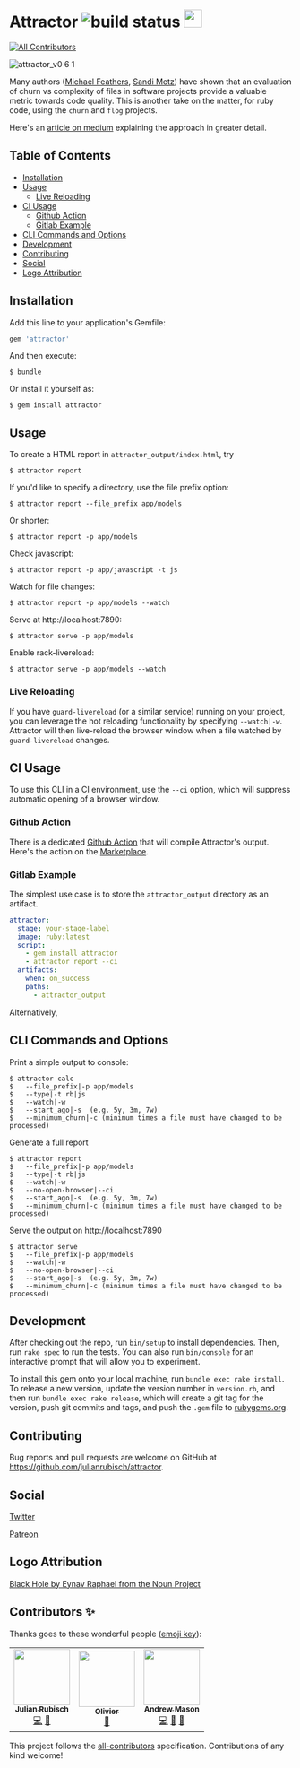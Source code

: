 # Attractor ![build status](https://travis-ci.org/julianrubisch/attractor.svg?branch=master) <img src="https://user-images.githubusercontent.com/4352208/65411858-3dc84200-ddee-11e9-99b6-c9cdbeb533c5.png" width="32">
<!-- ALL-CONTRIBUTORS-BADGE:START - Do not remove or modify this section -->
[![All Contributors](https://img.shields.io/badge/all_contributors-3-orange.svg?style=flat-square)](#contributors-)
<!-- ALL-CONTRIBUTORS-BADGE:END -->

![attractor_v0 6 1](https://user-images.githubusercontent.com/4352208/67033292-b41e4280-f115-11e9-8c91-81b3bea4451c.gif)

Many authors ([Michael Feathers](https://www.agileconnection.com/article/getting-empirical-about-refactoring), [Sandi Metz](https://www.sandimetz.com/blog/2017/9/13/breaking-up-the-behemoth)) have shown that an evaluation of churn vs complexity of files in software projects provide a valuable metric towards code quality. This is another take on the matter, for ruby code, using the `churn` and `flog` projects.

Here's an [article on medium](https://medium.com/better-programming/why-i-made-my-own-code-quality-tool-c44b40ceaafd) explaining the approach in greater detail.

## Table of Contents

  * [Installation](#installation)
  * [Usage](#usage)
    + [Live Reloading](#live-reloading)
  * [CI Usage](#ci-usage)
    + [Github Action](#github-action)
    + [Gitlab Example](#gitlab-example)
  * [CLI Commands and Options](#cli-commands-and-options)
  * [Development](#development)
  * [Contributing](#contributing)
  * [Social](#social)
  * [Logo Attribution](#logo-attribution)

## Installation

Add this line to your application's Gemfile:

```ruby
gem 'attractor'
```

And then execute:

    $ bundle

Or install it yourself as:

    $ gem install attractor

## Usage

To create a HTML report in `attractor_output/index.html`, try
    
    $ attractor report

If you'd like to specify a directory, use the file prefix option:

    $ attractor report --file_prefix app/models

Or shorter:

    $ attractor report -p app/models

Check javascript:

    $ attractor report -p app/javascript -t js

Watch for file changes:

    $ attractor report -p app/models --watch

Serve at http://localhost:7890:

    $ attractor serve -p app/models

Enable rack-livereload:

    $ attractor serve -p app/models --watch

### Live Reloading

If you have `guard-livereload` (or a similar service) running on your project, you can leverage the hot reloading functionality by specifying `--watch|-w`. Attractor will then live-reload the browser window when a file watched by `guard-livereload` changes.

## CI Usage

To use this CLI in a CI environment, use the `--ci` option, which will suppress automatic opening of a browser window.

### Github Action

There is a dedicated [Github Action](https://github.com/julianrubisch/attractor-action) that will compile Attractor's output. Here's the action on the [Marketplace](https://github.com/marketplace/actions/attractor-action).

### Gitlab Example

The simplest use case is to store the `attractor_output` directory as an artifact.

```yml
attractor:
  stage: your-stage-label
  image: ruby:latest
  script:
    - gem install attractor
    - attractor report --ci
  artifacts:
    when: on_success
    paths:
      - attractor_output
```

Alternatively, 

## CLI Commands and Options

Print a simple output to console:

    $ attractor calc
    $   --file_prefix|-p app/models
    $   --type|-t rb|js
    $   --watch|-w
    $   --start_ago|-s  (e.g. 5y, 3m, 7w)
    $   --minimum_churn|-c (minimum times a file must have changed to be processed)

Generate a full report

    $ attractor report 
    $   --file_prefix|-p app/models
    $   --type|-t rb|js
    $   --watch|-w
    $   --no-open-browser|--ci
    $   --start_ago|-s  (e.g. 5y, 3m, 7w)
    $   --minimum_churn|-c (minimum times a file must have changed to be processed)

Serve the output on http://localhost:7890

    $ attractor serve
    $   --file_prefix|-p app/models
    $   --watch|-w
    $   --no-open-browser|--ci
    $   --start_ago|-s  (e.g. 5y, 3m, 7w)
    $   --minimum_churn|-c (minimum times a file must have changed to be processed)

## Development

After checking out the repo, run `bin/setup` to install dependencies. Then, run `rake spec` to run the tests. You can also run `bin/console` for an interactive prompt that will allow you to experiment.

To install this gem onto your local machine, run `bundle exec rake install`. To release a new version, update the version number in `version.rb`, and then run `bundle exec rake release`, which will create a git tag for the version, push git commits and tags, and push the `.gem` file to [rubygems.org](https://rubygems.org).

## Contributing

Bug reports and pull requests are welcome on GitHub at https://github.com/julianrubisch/attractor.

## Social

[Twitter](https://twitter.com/AttractorGem)

[Patreon](https://www.patreon.com/user?u=24747270)

## Logo Attribution
[Black Hole by Eynav Raphael from the Noun Project](https://thenounproject.com/term/black-hole/1043893)

## Contributors ✨

Thanks goes to these wonderful people ([emoji key](https://allcontributors.org/docs/en/emoji-key)):

<!-- ALL-CONTRIBUTORS-LIST:START - Do not remove or modify this section -->
<!-- prettier-ignore-start -->
<!-- markdownlint-disable -->
<table>
  <tr>
    <td align="center"><a href="http://www.julianrubisch.at"><img src="https://avatars0.githubusercontent.com/u/4352208?v=4" width="100px;" alt=""/><br /><sub><b>Julian Rubisch</b></sub></a><br /><a href="https://github.com/julianrubisch/attractor/commits?author=julianrubisch" title="Code">💻</a> <a href="https://github.com/julianrubisch/attractor/commits?author=julianrubisch" title="Documentation">📖</a></td>
    <td align="center"><a href="https://github.com/olimart"><img src="https://avatars3.githubusercontent.com/u/547754?v=4" width="100px;" alt=""/><br /><sub><b>Olivier</b></sub></a><br /><a href="#maintenance-olimart" title="Maintenance">🚧</a></td>
    <td align="center"><a href="https://www.andrewmason.me/"><img src="https://avatars1.githubusercontent.com/u/18423853?v=4" width="100px;" alt=""/><br /><sub><b>Andrew Mason</b></sub></a><br /><a href="https://github.com/julianrubisch/attractor/commits?author=andrewmcodes" title="Code">💻</a> <a href="https://github.com/julianrubisch/attractor/pulls?q=is%3Apr+reviewed-by%3Aandrewmcodes" title="Reviewed Pull Requests">👀</a> <a href="https://github.com/julianrubisch/attractor/commits?author=andrewmcodes" title="Documentation">📖</a></td>
  </tr>
</table>

<!-- markdownlint-enable -->
<!-- prettier-ignore-end -->
<!-- ALL-CONTRIBUTORS-LIST:END -->

This project follows the [all-contributors](https://github.com/all-contributors/all-contributors) specification. Contributions of any kind welcome!
